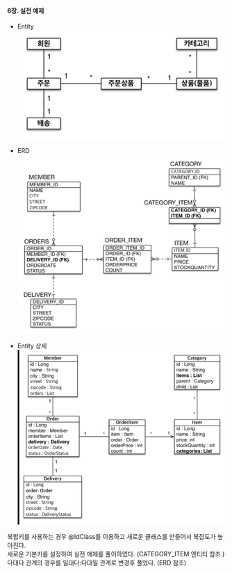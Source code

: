 #### 6장. 실전 예제

- Entity
![img_2.png](img_2.png)

- ERD
![img_3.png](img_3.png)

- Entity 상세
![img_4.png](img_4.png)

복합키를 사용하는 경우 @IdClass를 이용하고 새로운 클래스를 만들어서 복잡도가 높아진다.<br>
새로운 기본키를 설정하여 실전 에제를 풀이하였다. (CATEGORY_ITEM 엔티티 참조.)<br>
다대다 관계의 경우를 일대다:다대일 관계로 변경후 풀었다. (ERD 참조)<br>
